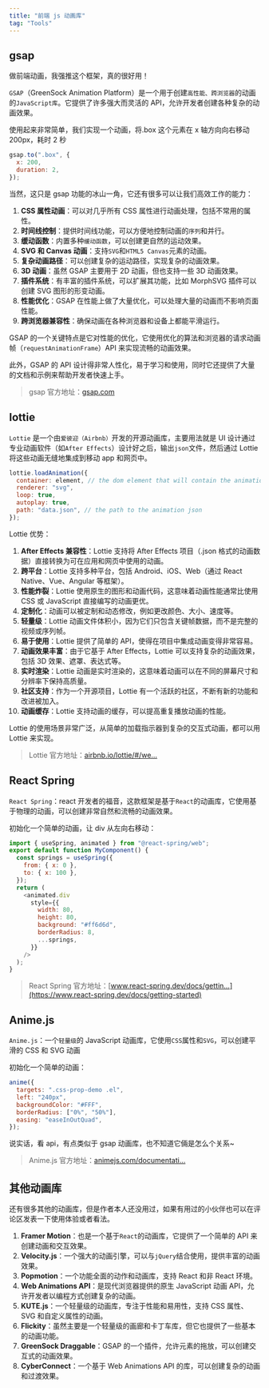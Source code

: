 ```yaml
---
title: "前端 js 动画库"
tag: "Tools"
---
```


## gsap

做前端动画，我强推这个框架，真的很好用！

`GSAP`（GreenSock Animation Platform）是一个用于创建`高性能、跨浏览器`的动画的`JavaScript库`。它提供了许多强大而灵活的 API，允许开发者创建各种复杂的动画效果。

使用起来非常简单，我们实现一个动画，将.box 这个元素在 x 轴方向向右移动 200px，耗时 2 秒

```js
gsap.to(".box", {
  x: 200,
  duration: 2,
});
```

当然，这只是 gsap 功能的冰山一角，它还有很多可以让我们高效工作的能力：

1. **CSS 属性动画**：可以对几乎所有 CSS 属性进行动画处理，包括不常用的属性。
2. **时间线控制**：提供时间线功能，可以方便地控制动画的`序列`和并行。
3. **缓动函数**：内置多种`缓动函数`，可以创建更自然的运动效果。
4. **SVG 和 Canvas 动画**：支持`SVG`和`HTML5 Canvas`元素的动画。
5. **复杂动画路径**：可以创建复杂的运动路径，实现复杂的动画效果。
6. **3D 动画**：虽然 GSAP 主要用于 2D 动画，但也支持一些 3D 动画效果。
7. **插件系统**：有丰富的插件系统，可以扩展其功能，比如 MorphSVG 插件可以创建 SVG 图形的形变动画。
8. **性能优化**：GSAP 在性能上做了大量优化，可以处理大量的动画而不影响页面性能。
9. **跨浏览器兼容性**：确保动画在各种浏览器和设备上都能平滑运行。

GSAP 的一个关键特点是它对性能的优化，它使用优化的算法和浏览器的请求动画帧（`requestAnimationFrame`）API 来实现流畅的动画效果。

此外，GSAP 的 API 设计得非常人性化，易于学习和使用，同时它还提供了大量的文档和示例来帮助开发者快速上手。

> gsap 官方地址：[gsap.com](https://gsap.com/)

## lottie

`Lottie` 是一个由`爱彼迎（Airbnb）`开发的开源动画库，主要用法就是 UI 设计通过专业动画软件（如`After Effects`）设计好之后，输出`json`文件，然后通过 Lottie 将这些动画无缝地集成到移动 app 和网页中。

```js
lottie.loadAnimation({
  container: element, // the dom element that will contain the animation
  renderer: "svg",
  loop: true,
  autoplay: true,
  path: "data.json", // the path to the animation json
});
```

Lottie 优势：

1. **After Effects 兼容性**：Lottie 支持将 After Effects 项目（.json 格式的动画数据）直接转换为可在应用和网页中使用的动画。
2. **跨平台**：Lottie 支持多种平台，包括 Android、iOS、Web（通过 React Native、Vue、Angular 等框架）。
3. **性能炸裂**：Lottie 使用原生的图形和动画代码，这意味着动画性能通常比使用 CSS 或 JavaScript 直接编写的动画更优。
4. **定制化**：动画可以被定制和动态修改，例如更改颜色、大小、速度等。
5. **轻量级**：Lottie 动画文件体积小，因为它们只包含关键帧数据，而不是完整的视频或序列帧。
6. **易于使用**：Lottie 提供了简单的 API，使得在项目中集成动画变得非常容易。
7. **动画效果丰富**：由于它基于 After Effects，Lottie 可以支持复杂的动画效果，包括 3D 效果、遮罩、表达式等。
8. **实时渲染**：Lottie 动画是实时渲染的，这意味着动画可以在不同的屏幕尺寸和分辨率下保持高质量。
9. **社区支持**：作为一个开源项目，Lottie 有一个活跃的社区，不断有新的功能和改进被加入。
10. **动画缓存**：Lottie 支持动画的缓存，可以提高重复播放动画的性能。

Lottie 的使用场景非常广泛，从简单的加载指示器到复杂的交互式动画，都可以用 Lottie 来实现。

> Lottie 官方地址：[airbnb.io/lottie/#/we…](https://airbnb.io/lottie/#/web%22)

## React Spring

`React Spring`：react 开发者的福音，这款框架是基于`React`的动画库，它使用基于物理的动画，可以创建非常自然和流畅的动画效果。

初始化一个简单的动画，让 div 从左向右移动：

```js
import { useSpring, animated } from "@react-spring/web";
export default function MyComponent() {
  const springs = useSpring({
    from: { x: 0 },
    to: { x: 100 },
  });
  return (
    <animated.div
      style={{
        width: 80,
        height: 80,
        background: "#ff6d6d",
        borderRadius: 8,
        ...springs,
      }}
    />
  );
}
```

> React Spring 官方地址：[www.react-spring.dev/docs/gettin…](https://www.react-spring.dev/docs/getting-started)

## Anime.js

`Anime.js`：一个`轻量级`的 JavaScript 动画库，它使用`CSS`属性和`SVG`，可以创建平滑的 CSS 和 SVG 动画

初始化一个简单的动画：

```js
anime({
  targets: ".css-prop-demo .el",
  left: "240px",
  backgroundColor: "#FFF",
  borderRadius: ["0%", "50%"],
  easing: "easeInOutQuad",
});
```

说实话，看 api，有点类似于 gsap 动画库，也不知道它倆是怎么个关系~

> Anime.js 官方地址：[animejs.com/documentati…](https://animejs.com/documentation/#cssSelector)

## 其他动画库

还有很多其他的动画库，但是作者本人还没用过，如果有用过的小伙伴也可以在评论区发表一下使用体验或者看法。

1. **Framer Motion**：也是一个基于`React`的动画库，它提供了一个简单的 API 来创建动画和交互效果。
2. **Velocity.js**：一个强大的动画引擎，可以与`jQuery`结合使用，提供丰富的动画效果。
3. **Popmotion**：一个功能全面的动作和动画库，支持 React 和非 React 环境。
4. **Web Animations API**：是现代浏览器提供的原生 JavaScript 动画 API，允许开发者以编程方式创建复杂的动画。
5. **KUTE.js**：一个轻量级的动画库，专注于性能和易用性，支持 CSS 属性、SVG 和自定义属性的动画。
6. **Flickity**：虽然主要是一个轻量级的画廊和卡丁车库，但它也提供了一些基本的动画功能。
7. **GreenSock Draggable**：GSAP 的一个插件，允许元素的拖放，可以创建交互式的动画效果。
8. **CyberConnect**：一个基于 Web Animations API 的库，可以创建复杂的动画和过渡效果。
